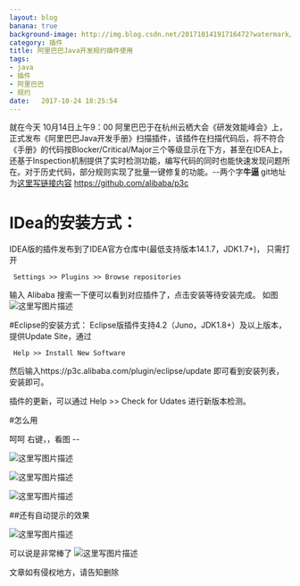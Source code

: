 ```yaml
---
layout: blog
banana: true
background-image: http://img.blog.csdn.net/20171014191716472?watermark/2/text/aHR0cDovL2Jsb2cuY3Nkbi5uZXQvY2hlbmppYW5hbmRpeWk=/font/5a6L5L2T/fontsize/400/fill/I0JBQkFCMA==/dissolve/70/gravity/SouthEast
category: 插件
title: 阿里巴巴Java开发规约插件使用
tags:
- java
- 插件
- 阿里巴巴
- 规约
date:   2017-10-24 18:25:54
---
```


就在今天  10月14日上午9：00  阿里巴巴于在杭州云栖大会《研发效能峰会》上，正式发布《阿里巴巴Java开发手册》扫描插件，该插件在扫描代码后，将不符合《手册》的代码按Blocker/Critical/Major三个等级显示在下方，甚至在IDEA上，还基于Inspection机制提供了实时检测功能，编写代码的同时也能快速发现问题所在。对于历史代码，部分规则实现了批量一键修复的功能。--两个字**牛逼**
git地址为[这里写链接内容](https://github.com/alibaba/p3c)
https://github.com/alibaba/p3c

# IDea的安装方式：

IDEA版的插件发布到了IDEA官方仓库中(最低支持版本14.1.7，JDK1.7+)，
只需打开

```
 Settings >> Plugins >> Browse repositories
```

 输入 Alibaba 搜索一下便可以看到对应插件了，点击安装等待安装完成。
 如图
 ![这里写图片描述](http://img.blog.csdn.net/20171014191716472?watermark/2/text/aHR0cDovL2Jsb2cuY3Nkbi5uZXQvY2hlbmppYW5hbmRpeWk=/font/5a6L5L2T/fontsize/400/fill/I0JBQkFCMA==/dissolve/70/gravity/SouthEast)

#Eclipse的安装方式：
Eclipse版插件支持4.2（Juno，JDK1.8+）及以上版本，提供Update Site，通过

```
 Help >> Install New Software

```

 然后输入https://p3c.alibaba.com/plugin/eclipse/update 即可看到安装列表，安装即可。

插件的更新，可以通过 Help >> Check for Udates 进行新版本检测。


#怎么用


呵呵  右键，，看图 --

![这里写图片描述](http://img.blog.csdn.net/20171014192532578?watermark/2/text/aHR0cDovL2Jsb2cuY3Nkbi5uZXQvY2hlbmppYW5hbmRpeWk=/font/5a6L5L2T/fontsize/400/fill/I0JBQkFCMA==/dissolve/70/gravity/SouthEast)

![这里写图片描述](http://img.blog.csdn.net/20171014192650554?watermark/2/text/aHR0cDovL2Jsb2cuY3Nkbi5uZXQvY2hlbmppYW5hbmRpeWk=/font/5a6L5L2T/fontsize/400/fill/I0JBQkFCMA==/dissolve/70/gravity/SouthEast)

![这里写图片描述](http://img.blog.csdn.net/20171014192752608?watermark/2/text/aHR0cDovL2Jsb2cuY3Nkbi5uZXQvY2hlbmppYW5hbmRpeWk=/font/5a6L5L2T/fontsize/400/fill/I0JBQkFCMA==/dissolve/70/gravity/SouthEast)


##还有自动提示的效果

![这里写图片描述](http://img.blog.csdn.net/20171014193938449?watermark/2/text/aHR0cDovL2Jsb2cuY3Nkbi5uZXQvY2hlbmppYW5hbmRpeWk=/font/5a6L5L2T/fontsize/400/fill/I0JBQkFCMA==/dissolve/70/gravity/SouthEast)

可以说是非常棒了
![这里写图片描述](http://img.blog.csdn.net/20171014194101228?watermark/2/text/aHR0cDovL2Jsb2cuY3Nkbi5uZXQvY2hlbmppYW5hbmRpeWk=/font/5a6L5L2T/fontsize/400/fill/I0JBQkFCMA==/dissolve/70/gravity/SouthEast)



文章如有侵权地方，请告知删除



